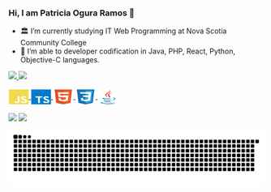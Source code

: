 ### Hi, I am Patricia Ogura Ramos 👋

- 🏛 I’m currently studying IT Web Programming at Nova Scotia Community College
- 🌱 I’m able to developer codification in Java, PHP, React, Python, Objective-C languages.

 <div>
  <a href="https://github.com/PatriciaORamos">
  <img height="180em" src="https://github-readme-stats.vercel.app/api?username=PatriciaORamos&show_icons=true&theme=dracula&include_all_commits=true&count_private=true"/>
  <img height="180em" src="https://github-readme-stats.vercel.app/api/top-langs/?username=PatriciaORamos&layout=compact&langs_count=7&theme=dracula"/>
</div>
<div style="display: inline_block"><br>
  <img align="center" alt="Pati-Js" height="30" width="40" src="https://raw.githubusercontent.com/devicons/devicon/master/icons/javascript/javascript-plain.svg">
  <img align="center" alt="Pati-Ts" height="30" width="40" src="https://raw.githubusercontent.com/devicons/devicon/master/icons/typescript/typescript-plain.svg">
  <img align="center" alt="Pati-HTML" height="30" width="40" src="https://raw.githubusercontent.com/devicons/devicon/master/icons/html5/html5-original.svg">
  <img align="center" alt="Pati-CSS" height="30" width="40" src="https://raw.githubusercontent.com/devicons/devicon/master/icons/css3/css3-original.svg">
  <img align="center" alt="Pati-Java" height="30" width="40" src="https://raw.githubusercontent.com/devicons/devicon/master/icons/java/java-original.svg">
</div>
 <div>
  <br />
  <a href = "mailto:patriciaoguraramos@gmail.com"><img src="https://img.shields.io/badge/-Gmail-%23333?style=for-the-badge&logo=gmail&logoColor=white" target="_blank"></a>
  <a href="https://www.linkedin.com/in/patricia-ogura-ramos-284b381a3/" target="_blank"><img src="https://img.shields.io/badge/-LinkedIn-%230077B5?style=for-the-badge&logo=linkedin&logoColor=white" target="_blank"></a> 
  
![Snake animation](https://github.com/PatriciaORamos/PatriciaORamos/blob/output/github-contribution-grid-snake.svg)
  
</div>
